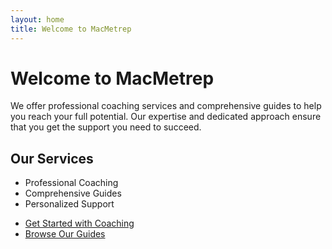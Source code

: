```yaml
---
layout: home
title: Welcome to MacMetrep
---
```


# Welcome to MacMetrep

We offer professional coaching services and comprehensive guides to help you reach your full potential. Our expertise and dedicated approach ensure that you get the support you need to succeed.

## Our Services

- Professional Coaching
- Comprehensive Guides
- Personalized Support

* [Get Started with Coaching](/coaching)
* [Browse Our Guides](/guides) 
